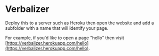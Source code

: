Verbalizer
==========

Deploy this to a server such as Heroku then open the website and add a subfolder with a name that will identify your page.

For example, if you'd like to open a page "hello" then visit [https://verbalizer.herokuapp.com/hello](https://verbalizer.herokuapp.com/hello).
